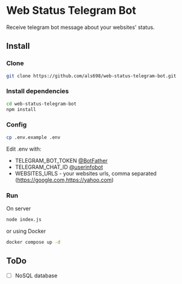 # Web Status Telegram Bot

Receive telegram bot message about your websites' status.

## Install

### Clone

```bash
git clone https://github.com/als698/web-status-telegram-bot.git
```

### Install dependencies

```bash
cd web-status-telegram-bot
npm install
```

### Config

```bash
cp .env.example .env
```

Edit .env with:
  - TELEGRAM_BOT_TOKEN [@BotFather](https://t.me/BotFather)  
  - TELEGRAM_CHAT_ID [@userinfobot](https://t.me/userinfobot)  
  - WEBSITES_URLS - your websites urls, comma separated (https://google.com,https://yahoo.com)

### Run

On server

```bash
node index.js
```

or using Docker
```bash
docker compose up -d 
```

## ToDo

 - [ ] NoSQL database